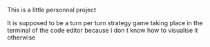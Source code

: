 This is a little personnal project

It is supposed to be a turn per turn strategy game taking place in the terminal of the code editor because i don t know how to visualise it otherwise
